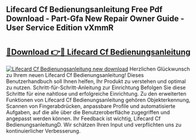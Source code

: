 ## Lifecard Cf Bedienungsanleitung Free Pdf Download - Part-Gfa New Repair Owner Guide - User Service Edition vXmmR

# <h2><a href="http://df3ax1u.blite.top/?on=Lifecard+Cf+Bedienungsanleitung">🔗Download 👉🔴 Lifecard Cf Bedienungsanleitung</a></h2>

[![Lifecard Cf Bedienungsanleitung new download](https://i.imgur.com/lujVjoI.png)](http://df3ax1u.blite.top/?on=Lifecard+Cf+Bedienungsanleitung)
Herzlichen Glückwunsch zu Ihrem neuen Lifecard Cf Bedienungsanleitung! Dieses Benutzerhandbuch soll Ihnen helfen, Ihr Produkt zu verstehen und optimal zu nutzen. Schritt-für-Schritt-Anleitung zur Einrichtung Befolgen Sie diese Schritte für eine nahtlose und erfolgreiche Einrichtung. Zu den erweiterten Funktionen von Lifecard Cf Bedienungsanleitung gehören Objekterkennung, Scannen von Fingerabdrücken, anpassbare Profile und automatisierte Aufgaben, auf die alle über die Benutzeroberfläche zugegriffen und angepasst werden können. Ihr Feedback ist wichtig, Lifecard Cf BedienungsanleitungD. Wir schätzen Ihren Input und verpflichten uns zu kontinuierlicher Verbesserung.

